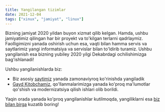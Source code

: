 ```yaml
---
title: Yangilangan tizimlar
date: 2021-12-04
tags: ["xinux", "jamiyat", "linux"]
---
```


Bizning jamiyat 2020 yildan buyon xizmat qilib kelgan. Hamda, ushbu jamiyatimiz qilingan har bir proyekt va
to'kilgan terlarni qadrlaymiz. Faolligimizni yanada oshirish uchun esa, vaqti bilan hamma servis va saytlarimiz
yangi informatsiya va servislar bilan to'ldirib turamiz. Ushbu yangilanish esa bizning yubiley 2020 yilgi Dekabrdagi
ochilishimizga bag'ishlanadi!

Ushbu yangilanishlarda biz:

* Biz asosiy [saytimiz](https://xinux.uz) yanada zamonaviyroq ko'rinishda yangiladik
* [Gayd Kitobchamiz](https://guide.xinux.uz), qo'llanmalarimizga yanada ko'proq ma'lumotlar qo'shish va modernizatsiya qilish ishlari olib borildi.

Yaqin orada yanada ko'proq yangilanishlar kutilmoqda, yangiliklarni esa [biz bilan birga](https://t.me/xinuxuz) kuzatib boring!
